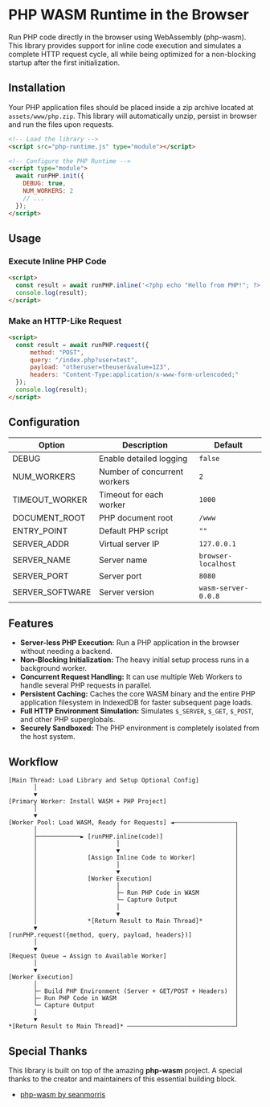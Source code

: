 # PHP WASM Runtime in the Browser

Run PHP code directly in the browser using WebAssembly (php-wasm). This library provides support for inline code execution and simulates a complete HTTP request cycle, all while being optimized for a non-blocking startup after the first initialization.

## Installation

Your PHP application files should be placed inside a zip archive located at `assets/www/php.zip`. This library will automatically unzip, persist in browser and run the files upon requests.

```html
<!-- Load the library -->
<script src="php-runtime.js" type="module"></script>

<!-- Configure the PHP Runtime -->
<script type="module">
  await runPHP.init({
    DEBUG: true,
    NUM_WORKERS: 2
    // ...
  });
</script>
```

## Usage

### Execute Inline PHP Code
```html
<script>
  const result = await runPHP.inline('<?php echo "Hello from PHP!"; ?>');
  console.log(result);
</script>
```

### Make an HTTP-Like Request
```html
<script>
  const result = await runPHP.request({
      method: "POST",
      query: "/index.php?user=test",
      payload: "otheruser=theuser&value=123",
      headers: "Content-Type:application/x-www-form-urlencoded;"
  });
  console.log(result);
</script>
```

## Configuration

| Option          | Description                    | Default             |
|-----------------|--------------------------------|---------------------|
| DEBUG           | Enable detailed logging        | `false`             |
| NUM_WORKERS     | Number of concurrent workers   | `2`                 |
| TIMEOUT_WORKER  | Timeout for each worker        | `1000`              |
| DOCUMENT_ROOT   | PHP document root              | `/www`              |
| ENTRY_POINT     | Default PHP script             | `""`                |
| SERVER_ADDR     | Virtual server IP              | `127.0.0.1`         |
| SERVER_NAME     | Server name                    | `browser-localhost` |
| SERVER_PORT     | Server port                    | `8080`              |
| SERVER_SOFTWARE | Server version                 | `wasm-server-0.0.8` |

## Features

- **Server-less PHP Execution:** Run a PHP application in the browser without needing a backend.
- **Non-Blocking Initialization:** The heavy initial setup process runs in a background worker.
- **Concurrent Request Handling:** It can use multiple Web Workers to handle several PHP requests in parallel.
- **Persistent Caching:** Caches the core WASM binary and the entire PHP application filesystem in IndexedDB for faster subsequent page loads.
- **Full HTTP Environment Simulation:** Simulates `$_SERVER`, `$_GET`, `$_POST`, and other PHP superglobals.
- **Securely Sandboxed:** The PHP environment is completely isolated from the host system.

## Workflow

```
[Main Thread: Load Library and Setup Optional Config]
       │
       ▼
[Primary Worker: Install WASM + PHP Project]
       │
       ▼
[Worker Pool: Load WASM, Ready for Requests] ◄─────────────────┐
       │                                                       │
       ├────────────► [runPHP.inline(code)]                    │
       │                      │                                │
       │                      ▼                                │
       │              [Assign Inline Code to Worker]           │
       │                      │                                │
       │                      ▼                                │
       │              [Worker Execution]                       │
       │                      │                                │
       │                      ├─ Run PHP Code in WASM          │
       │                      └─ Capture Output                │
       │                      │                                │
       │                      ▼                                │
       │              *[Return Result to Main Thread]*         │
       ▼                                                       │
[runPHP.request({method, query, payload, headers})]            │
       │                                                       │
       ▼                                                       │
[Request Queue → Assign to Available Worker]                   │
       │                                                       │
       ▼                                                       │
[Worker Execution]                                             │
       │                                                       │
       ├─ Build PHP Environment (Server + GET/POST + Headers)  │
       ├─ Run PHP Code in WASM                                 │
       └─ Capture Output                                       │
       │                                                       │
       ▼                                                       │
*[Return Result to Main Thread]* ──────────────────────────────┘
```

## Special Thanks

This library is built on top of the amazing **php-wasm** project. A special thanks to the creator and maintainers of this essential building block.

- [php-wasm by seanmorris](https://php-wasm.seanmorr.is/)
